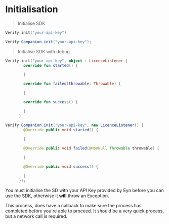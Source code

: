 # Initialisation

> Initialise SDK

```kotlin
Verify.init("your-api-key")
```

```java
Verify.Companion.init("your-api-key");
```

> Initialise SDK with debug

```kotlin
Verify.init("your-api-key", object : LicenceListener {
        override fun started() {

        }

        override fun failed(throwable: Throwable) {

        }

        override fun success() {

        }
      }
```

```java
Verify.Companion.init("your-api-key", new LicenceListener() {
        @Override public void started() {
          
        }

        @Override public void failed(@NonNull Throwable throwable) {

        }

        @Override public void success() {

        }
      });
```

You must initialise the SD with your API Key provided by Eyn before you can use the SDK, otherwise it **will** throw an Exception.

This process, does have a callback to make sure the process has completed before you're able to proceed. It should be a very quick process, but a network call is required.